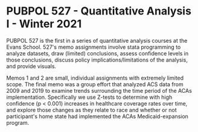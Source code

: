 # PUBPOL 527 - Quantitative Analysis I - Winter 2021

PUBPOL 527 is the first in a series of quantitative analysis courses at the Evans School. 527's memo assignments involve stata programming to analyze datasets, draw (limited) conclusions, assess confidence levels in those conclusions, discuss policy implications/limitations of the analysis, and provide visuals. 

Memos 1 and 2 are small, individual assignments with extremely limited scope. The final memo was a group effort that analyzed ACS data from 2009 and 2019 to examine trends surrounding the time period of the ACAs implementation. Specifically we use Z-tests to determine with high confidence (p < 0.001) increases in healthcare coverage rates over time, and explore those changes as they relate to race and whether or not participant's home state had implemented the ACAs Medicaid-expansion program.
